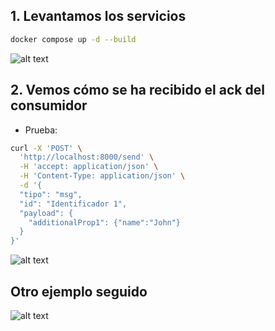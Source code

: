 ## 1. Levantamos los servicios

```bash
docker compose up -d --build
```


![alt text](image.png)


## 2. Vemos cómo se ha recibido el ack del consumidor

- Prueba:

```bash
curl -X 'POST' \
  'http://localhost:8000/send' \
  -H 'accept: application/json' \
  -H 'Content-Type: application/json' \
  -d '{
  "tipo": "msg",
  "id": "Identificador 1",
  "payload": {
    "additionalProp1": {"name":"John"}
  }
}'
```

![alt text](image-4.png)

## Otro ejemplo seguido

![alt text](image-5.png)
